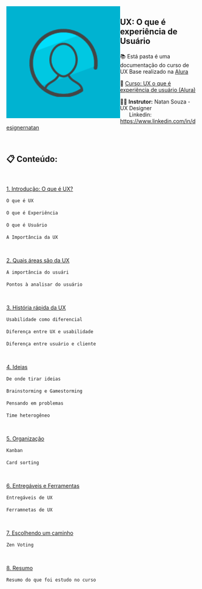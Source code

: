 <img src="images/header.png" align="left" width="300">

## UX: O que é experiência de Usuário

<!-- # UX O que é Experiência de usuário -->


📚 Está pasta é uma documentação do curso de UX Base realizado na [Alura](https://www.alura.com.br) 

🔗 [Curso: UX o que é experiência de usuário (Alura)](https://www.alura.com.br/curso-online-ux-base) 

👨‍🏫  **Instrutor:** Natan Souza - UX Designer <br> &nbsp;&nbsp;&nbsp;&nbsp;&nbsp; Linkedin: https://www.linkedin.com/in/designernatan

<br>

## 📋 Conteúdo: 

<br>

[1. Introdução: O que é UX?](https://github.com/RobsonVinicius/UX-Design/blob/main/UX%20o%20que%20%C3%A9%20experi%C3%AAncia%20de%20usu%C3%A1rio/1.%20O%20que%20%C3%A9%20UX.md)

    O que é UX
  
    O que é Experiência
  
    O que é Usuário 
  
    A Importância da UX

<br>

[2. Quais áreas são da UX](https://github.com/RobsonVinicius/UX-Design/blob/main/UX%20o%20que%20%C3%A9%20experi%C3%AAncia%20de%20usu%C3%A1rio/2.%20Quais%20%C3%A1reas%20s%C3%A3o%20da%20UX.md)
    
    A importância do usuári
    
    Pontos à analisar do usuário

<br>

[3. História rápida da UX](https://github.com/RobsonVinicius/UX-Design/blob/main/UX%20o%20que%20%C3%A9%20experi%C3%AAncia%20de%20usu%C3%A1rio/3.%20Hist%C3%B3ria.md)
  
    Usabilidade como diferencial
      
    Diferença entre UX e usabilidade
  
    Diferença entre usuário e cliente

<br>

[4. Ideias](https://github.com/RobsonVinicius/UX-Design/blob/main/UX%20o%20que%20%C3%A9%20experi%C3%AAncia%20de%20usu%C3%A1rio/4.%20Ideias%20e%20Gamestorming.md)
    
    De onde tirar ideias
    
    Brainstorming e Gamestorming
    
    Pensando em problemas
    
    Time heterogêneo

<br>

[5. Organização](https://github.com/RobsonVinicius/UX-Design/blob/main/UX%20o%20que%20%C3%A9%20experi%C3%AAncia%20de%20usu%C3%A1rio/5.%20Time%20e%20Kanban.md)

    Kanban
  
    Card sorting 
  
<br>

[6. Entregáveis e Ferramentas](https://github.com/RobsonVinicius/UX-Design/blob/main/UX%20o%20que%20%C3%A9%20experi%C3%AAncia%20de%20usu%C3%A1rio/6.%20Entreg%C3%A1veis%20e%20ferramentas.md)
    
    Entregáveis de UX 
    
    Ferramnetas de UX
    
<br>

[7. Escolhendo um caminho](https://github.com/RobsonVinicius/UX-Design/blob/main/UX%20o%20que%20%C3%A9%20experi%C3%AAncia%20de%20usu%C3%A1rio/7.%20Decidindo%20o%20caminho%20com%20Zen%20Voting.md)
    
    Zen Voting

<br>

[8. Resumo](https://github.com/RobsonVinicius/UX-Design/blob/main/UX%20o%20que%20%C3%A9%20experi%C3%AAncia%20de%20usu%C3%A1rio/8.%20Resumo.md)
    
    Resumo do que foi estudo no curso


